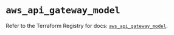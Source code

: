 # `aws_api_gateway_model`

Refer to the Terraform Registry for docs: [`aws_api_gateway_model`](https://registry.terraform.io/providers/hashicorp/aws/5.82.1/docs/resources/api_gateway_model).
